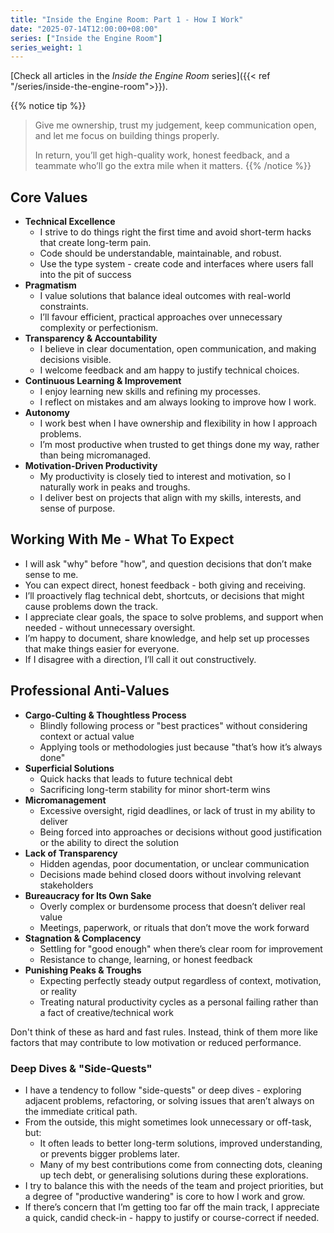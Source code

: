 ```yaml
---
title: "Inside the Engine Room: Part 1 - How I Work"
date: "2025-07-14T12:00:00+08:00"
series: ["Inside the Engine Room"]
series_weight: 1
---
```


[Check all articles in the *Inside the Engine Room* series]({{< ref "/series/inside-the-engine-room">}}).

{{% notice tip %}}
> Give me ownership, trust my judgement, keep communication open, and let me focus on building things properly.
>
> In return, you’ll get high-quality work, honest feedback, and a teammate who’ll go the extra mile when it matters.
{{% /notice %}}

## Core Values

- **Technical Excellence**
    - I strive to do things right the first time and avoid short-term hacks that create long-term pain.
    - Code should be understandable, maintainable, and robust.
    - Use the type system - create code and interfaces where users fall into the pit of success
- **Pragmatism**
    - I value solutions that balance ideal outcomes with real-world constraints.
    - I’ll favour efficient, practical approaches over unnecessary complexity or perfectionism.
- **Transparency & Accountability**
    - I believe in clear documentation, open communication, and making decisions visible.
    - I welcome feedback and am happy to justify technical choices.
- **Continuous Learning & Improvement**
    - I enjoy learning new skills and refining my processes.
    - I reflect on mistakes and am always looking to improve how I work.
- **Autonomy**
    - I work best when I have ownership and flexibility in how I approach problems.
    - I’m most productive when trusted to get things done my way, rather than being micromanaged.
- **Motivation-Driven Productivity**
    - My productivity is closely tied to interest and motivation, so I naturally work in peaks and troughs.
    - I deliver best on projects that align with my skills, interests, and sense of purpose.

## Working With Me - What To Expect

- I will ask "why" before "how", and question decisions that don’t make sense to me.
- You can expect direct, honest feedback - both giving and receiving.
- I’ll proactively flag technical debt, shortcuts, or decisions that might cause problems down the track.
- I appreciate clear goals, the space to solve problems, and support when needed - without unnecessary oversight.
- I’m happy to document, share knowledge, and help set up processes that make things easier for everyone.
- If I disagree with a direction, I’ll call it out constructively.

## Professional Anti-Values

- **Cargo-Culting & Thoughtless Process**
    - Blindly following process or "best practices" without considering context or actual value
    - Applying tools or methodologies just because "that’s how it’s always done"
- **Superficial Solutions**
    - Quick hacks that leads to future technical debt
    - Sacrificing long-term stability for minor short-term wins
- **Micromanagement**
    - Excessive oversight, rigid deadlines, or lack of trust in my ability to deliver
    - Being forced into approaches or decisions without good justification or the ability to direct the solution
- **Lack of Transparency**
    - Hidden agendas, poor documentation, or unclear communication
    - Decisions made behind closed doors without involving relevant stakeholders
- **Bureaucracy for Its Own Sake**
    - Overly complex or burdensome process that doesn’t deliver real value
    - Meetings, paperwork, or rituals that don’t move the work forward
- **Stagnation & Complacency**
    - Settling for "good enough" when there’s clear room for improvement
    - Resistance to change, learning, or honest feedback
- **Punishing Peaks & Troughs**
    - Expecting perfectly steady output regardless of context, motivation, or reality
    - Treating natural productivity cycles as a personal failing rather than a fact of creative/technical work

Don't think of these as hard and fast rules. Instead, think of them more like factors that may contribute to low motivation or reduced performance.

### Deep Dives & "Side-Quests"

- I have a tendency to follow "side-quests" or deep dives - exploring adjacent problems, refactoring, or solving issues that aren’t always on the immediate critical path.
- From the outside, this might sometimes look unnecessary or off-task, but:
    - It often leads to better long-term solutions, improved understanding, or prevents bigger problems later.
    - Many of my best contributions come from connecting dots, cleaning up tech debt, or generalising solutions during these explorations.
- I try to balance this with the needs of the team and project priorities, but a degree of "productive wandering" is core to how I work and grow.
- If there’s concern that I’m getting too far off the main track, I appreciate a quick, candid check-in - happy to justify or course-correct if needed.
